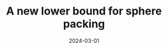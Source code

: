 ---
title: A new lower bound for sphere packing
date: 2024-03-01
status:
notes: 03-01-24-sem.pdf
code:
site:
paper: 
presenters: Julian Sahasrabudhe
series: Combinatorics 
---